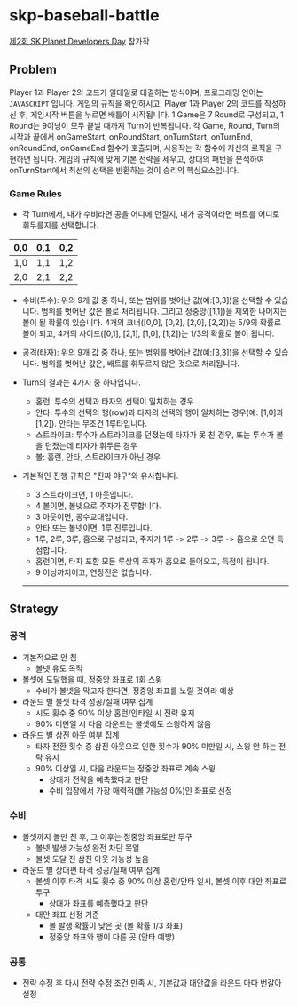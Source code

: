 # skp-baseball-battle

[제2회 SK Planet Developers Day](https://www.techallhands.net/) 참가작 

## Problem

Player 1과 Player 2의 코드가 일대일로 대결하는 방식이며, 프로그래밍 언어는 `JAVASCRIPT` 입니다.
게임의 규칙을 확인하시고, Player 1과 Player 2의 코드를 작성하신 후, 게임시작 버튼을 누르면 배틀이 시작됩니다.
1 Game은 7 Round로 구성되고, 1 Round는 9이닝이 모두 끝날 때까지 Turn이 반복됩니다.
각 Game, Round, Turn의 시작과 끝에서 onGameStart, onRoundStart, onTurnStart, onTurnEnd, onRoundEnd, onGameEnd 함수가 호출되며, 사용작는 각 함수에 자신의 로직을 구현하면 됩니다.
게임의 규칙에 맞게 기본 전략을 세우고, 상대의 패턴을 분석하여 onTurnStart에서 최선의 선택을 반환하는 것이 승리의 핵심요소입니다.

### Game Rules
- 각 Turn에서, 내가 수비라면 공을 어디에 던질지, 내가 공격이라면 배트를 어디로 휘두를지를 선택합니다.
 
|0,0|0,1|0,2|
|---|---|---|
|1,0|1,1|1,2|
|2,0|2,1|2,2|

  - 수비(투수): 위의 9개 값 중 하나, 또는 범위를 벗어난 값(예:[3,3])을 선택할 수 있습니다. 범위를 벗어난 값은 볼로 처리됩니다. 그리고 정중앙([1,1])을 제외한 나머지는 볼이 될 확률이 있습니다. 4개의 코너([0,0], [0,2], [2,0], [2,2])는 5/9의 확률로 볼이 되고, 4개의 사이드([0,1], [2,1], [1,0], [1,2])는 1/3의 확률로 볼이 됩니다.
  - 공격(타자): 위의 9개 값 중 하나, 또는 범위를 벗어난 값(예:[3,3])을 선택할 수 있습니다. 범위를 벗어난 값은, 배트를 휘두르지 않은 것으로 처리됩니다.
- Turn의 결과는 4가지 중 하나입니다.
  - 홈런: 투수의 선택과 타자의 선택이 일치하는 경우
  - 안타: 투수의 선택의 행(row)과 타자의 선택의 행이 일치하는 경우(예: [1,0]과 [1,2]). 안타는 무조건 1루타입니다.
  - 스트라이크: 투수가 스트라이크를 던졌는데 타자가 못 친 경우, 또는 투수가 볼을 던졌는데 타자가 휘두른 경우
  - 볼: 홈런, 안타, 스트라이크가 아닌 경우
- 기본적인 진행 규칙은 "진짜 야구"와 유사합니다.
  - 3 스트라이크면, 1 아웃입니다.
  - 4 볼이면, 볼넷으로 주자가 진루합니다.
  - 3 아웃이면, 공수교대입니다.
  - 안타 또는 볼넷이면, 1루 진루입니다.
  - 1루, 2루, 3루, 홈으로 구성되고, 주자가 1루 -> 2루 -> 3루 -> 홈으로 오면 득점합니다.
  - 홈런이면, 타자 포함 모든 루상의 주자가 홈으로 들어오고, 득점이 됩니다.
  - 9 이닝까지이고, 연장전은 없습니다.

  ---

## Strategy

### 공격
- 기본적으로 안 침
  - 볼넷 유도 목적
- 볼셋에 도달했을 때, 정중앙 좌표로 1회 스윙
  - 수비가 볼넷을 막고자 한다면, 정중앙 좌표를 노릴 것이라 예상
- 라운드 별 볼셋 타격 성공/실패 여부 집계
  - 시도 횟수 중 90% 이상 홈런/안타일 시 전략 유지
  - 90% 미만일 시 다음 라운드는 볼셋에도 스윙하지 않음
- 라운드 별 삼진 아웃 여부 집계
  - 타자 전환 횟수 중 삼진 아웃으로 인한 횟수가 90% 미만일 시, 스윙 안 하는 전략 유지
  - 90% 이상일 시, 다음 라운드는 정중앙 좌표로 계속 스윙
    - 상대가 전략을 예측했다고 판단
    - 수비 입장에서 가장 매력적(볼 가능성 0%)인 좌표로 선정


### 수비
- 볼셋까지 볼만 친 후, 그 이후는 정중앙 좌표로만 투구
  - 볼넷 발생 가능성 완전 차단 목일
  - 볼셋 도달 전 삼진 아웃 가능성 높음
- 라운드 별 상대편 타격 성공/실패 여부 집계
  - 볼셋 이후 타격 시도 횟수 중 90% 이상 홈런/안타 일시, 볼셋 이후 대안 좌표로 투구
    - 상대가 좌표를 예측했다고 판단
  - 대안 좌표 선정 기준
    - 볼 발생 확률이 낮은 곳 (볼 확률 1/3 좌표)
    - 정중앙 좌표와 행이 다른 곳 (안타 예방)

### 공통
- 전략 수정 후 다시 전략 수정 조건 만족 시, 기본값과 대안값을 라운드 마다 번갈아 설정